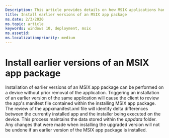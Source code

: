 ```yaml
---
Description: This article provides details on how MSIX applications handle being downgraded.
title: Install earlier versions of an MSIX app package
ms.date: 2/3/2020
ms.topic: article
keywords: windows 10, deployment, msix
ms.assetid:  
ms.localizationpriority: medium
---
```


# Install earlier versions of an MSIX app package

Installation of earlier versions of an MSIX app package can be performed on a device without prior removal of the application. Triggering an installation of an earlier version of the same application will cause the client to review the app's manifest file contained within the installing MSIX app package. The review of the appxmanifest.xml file will identify delta differences between the currently installed app and the installer being executed on the device. This process maintains the data stored within the *appdata* folder. Any changes that were made when installing the upgraded version will not be undone if an earlier version of the MSIX app package is installed.
